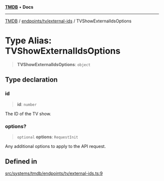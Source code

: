 [**TMDB**](../../../../README.md) • **Docs**

***

[TMDB](../../../../README.md) / [endpoints/tv/external-ids](../README.md) / TVShowExternalIdsOptions

# Type Alias: TVShowExternalIdsOptions

> **TVShowExternalIdsOptions**: `object`

## Type declaration

### id

> **id**: `number`

The ID of the TV show.

### options?

> `optional` **options**: `RequestInit`

Any additional options to apply to the API request.

## Defined in

[src/systems/tmdb/endpoints/tv/external-ids.ts:9](https://github.com/Norviah/media-hub/blob/18a8c2edf600e1d27fc5173db1855dfb068c9a34/src/systems/tmdb/endpoints/tv/external-ids.ts#L9)
